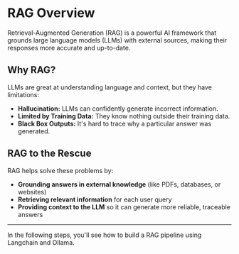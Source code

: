 # RAG Overview

Retrieval-Augmented Generation (RAG) is a powerful AI framework that grounds large language models (LLMs) with external sources, making their responses more accurate and up-to-date.

## Why RAG?

LLMs are great at understanding language and context, but they have limitations:

- **Hallucination:** LLMs can confidently generate incorrect information.
- **Limited by Training Data:** They know nothing outside their training data.
- **Black Box Outputs:** It's hard to trace why a particular answer was generated.

## RAG to the Rescue

RAG helps solve these problems by:

- **Grounding answers in external knowledge** (like PDFs, databases, or websites)
- **Retrieving relevant information** for each user query
- **Providing context to the LLM** so it can generate more reliable, traceable answers

---

In the following steps, you'll see how to build a RAG pipeline using Langchain and Ollama.

